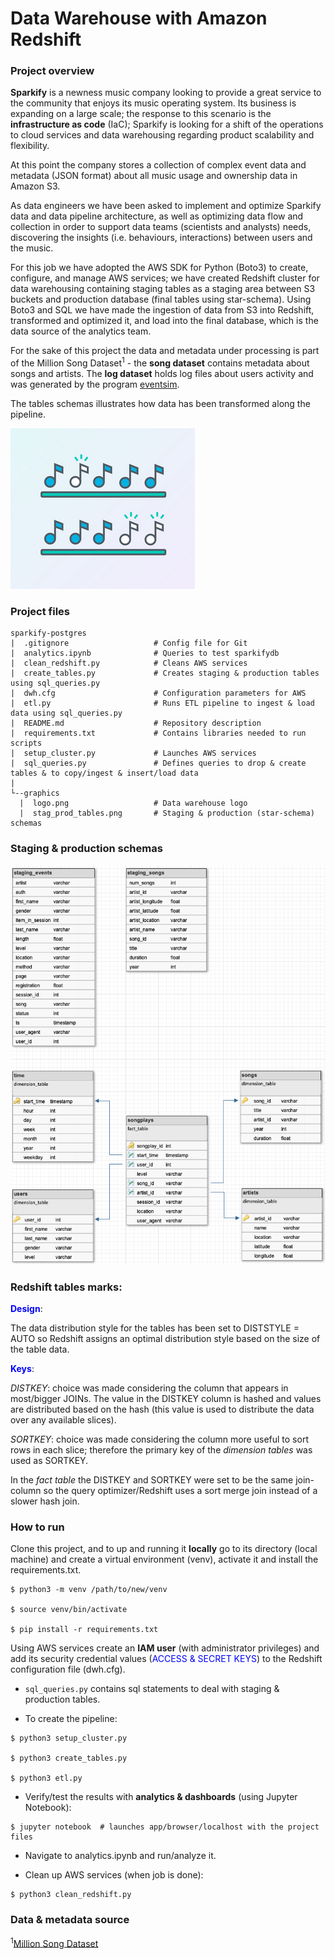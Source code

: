 # Data Warehouse with Amazon Redshift
### Project overview
**Sparkify** is a newness music company looking to provide a great service to the community that enjoys its music 
operating system. Its business is expanding on a large scale; the response to this scenario is the **infrastructure as 
code** (IaC); Sparkify is looking for a shift of the operations to cloud services and data warehousing regarding 
product scalability and flexibility. 

At this point the company stores a collection of complex event data and metadata (JSON format) about all music usage and 
ownership data in Amazon S3.

As data engineers we have been asked to implement and optimize Sparkify data and data pipeline architecture, 
as well as optimizing data flow and collection in order to support data teams (scientists and analysts) needs, 
discovering the insights (i.e. behaviours, interactions) between users and the music.

For this job we have adopted the AWS SDK for Python (Boto3) to create, configure, and manage AWS services; 
we have created Redshift cluster for data warehousing containing staging tables as a staging area between S3 buckets 
and production database (final tables using star-schema). Using Boto3 and SQL we have made the ingestion of data from 
S3 into Redshift, transformed and optimized it, and load into the final database, which is the data source of the 
analytics team.

For the sake of this project the data and metadata under processing is part of the Million Song Dataset<sup>1</sup> - 
the **song dataset** contains metadata about songs and artists. The **log dataset** holds log files about users 
activity and was generated by the program [eventsim](https://github.com/Interana/eventsim).

The tables schemas illustrates how data has been transformed along the pipeline. 

![Logo](https://raw.githubusercontent.com/abreufreire/sparkify-redshift/master/graphics/logo.png)


### Project files
```
sparkify-postgres
|  .gitignore                   # Config file for Git
|  analytics.ipynb              # Queries to test sparkifydb
|  clean_redshift.py            # Cleans AWS services
|  create_tables.py             # Creates staging & production tables using sql_queries.py
|  dwh.cfg                      # Configuration parameters for AWS
|  etl.py                       # Runs ETL pipeline to ingest & load data using sql_queries.py
|  README.md                    # Repository description
|  requirements.txt             # Contains libraries needed to run scripts
|  setup_cluster.py             # Launches AWS services
|  sql_queries.py               # Defines queries to drop & create tables & to copy/ingest & insert/load data
|
└--graphics
  |  logo.png                   # Data warehouse logo
  |  stag_prod_tables.png       # Staging & production (star-schema) schemas
```


### Staging & production schemas
![Schema](https://raw.githubusercontent.com/abreufreire/sparkify-redshift/master/graphics/stag_prod_tables.png)


### Redshift tables marks:
<span style="color:blue">**Design**</span>: 

The data distribution style for the tables has been set to DISTSTYLE = AUTO so Redshift assigns an optimal 
distribution style based on the size of the table data.

<span style="color:blue">**Keys**</span>:  

*DISTKEY*: choice was made considering the column that appears in most/bigger JOINs. The value in the DISTKEY column 
is hashed and values are distributed based on the hash (this value is used to distribute the data over any available 
slices). 

*SORTKEY*: choice was made considering the column more useful to sort rows in each slice; therefore the primary key of 
the *dimension tables* was used as SORTKEY. 

In the *fact table* the DISTKEY and SORTKEY were set to be the same join-column so the query optimizer/Redshift uses 
a sort merge join instead of a slower hash join.


### How to run
Clone this project, and to up and running it **locally** go to its directory (local machine) and create a virtual 
environment (venv), activate it and install the requirements.txt.

```
$ python3 -m venv /path/to/new/venv

$ source venv/bin/activate

$ pip install -r requirements.txt
```

Using AWS services create an **IAM user** (with administrator privileges) and add its security credential values 
(<span style="color:blue">ACCESS & SECRET KEYS</span>) to the Redshift configuration file (dwh.cfg).

- ```sql_queries.py``` contains sql statements to deal with staging & production tables.

- To create the pipeline:

```
$ python3 setup_cluster.py

$ python3 create_tables.py

$ python3 etl.py
```

- Verify/test the results with **analytics & dashboards** (using Jupyter Notebook):

```
$ jupyter notebook  # launches app/browser/localhost with the project files
```

- Navigate to analytics.ipynb and run/analyze it.

- Clean up AWS services (when job is done):

```
$ python3 clean_redshift.py
```

### Data & metadata source 
<sup>1</sup>[Million Song Dataset](http://millionsongdataset.com/)
